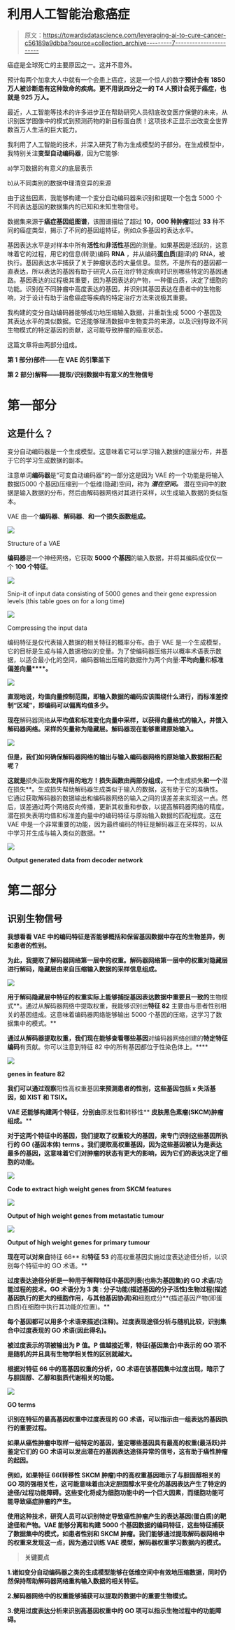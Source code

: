 # 利用人工智能治愈癌症

> 原文：<https://towardsdatascience.com/leveraging-ai-to-cure-cancer-c56189a9dbba?source=collection_archive---------7----------------------->

癌症是全球死亡的主要原因之一。这并不意外。

预计每两个加拿大人中就有一个会患上癌症，这是一个惊人的数字**预计会有 1850 万人被诊断患有这种致命的疾病。更不用说四分之一的 T4 人预计会死于癌症，也就是 925 万人。**

最近，人工智能等技术的许多进步正在帮助研究人员彻底改变医疗保健的未来，从识别医学图像中的模式到预测药物的新目标蛋白质！这项技术正显示出改变全世界数百万人生活的巨大能力。

我利用了人工智能的技术，并深入研究了称为生成模型的子部分。在生成模型中，我特别关注**变型自动编码器**，因为它能够:

a)学习数据的有意义的底层表示

b)从不同类别的数据中理清变异的来源

由于这些因素，我能够构建一个变分自动编码器来识别和提取一个包含 5000 个不同表达基因的数据集内的已知和未知生物信号。

数据集来源于**癌症基因组图谱**，该图谱描绘了超过 **10，000 种肿瘤**超过 **33** 种不同的癌症类型，揭示了不同的基因组特征，例如众多基因的表达水平。

基因表达水平是对样本中所有**活性**和**非活性**基因的测量。如果基因是活跃的，这意味着它的过程，用它的信息(转录)编码 **RNA** ，并从编码**蛋白质**(翻译)的 RNA，被执行。基因表达水平捕获了关于肿瘤状态的大量信息。显然，不是所有的基因都一直表达，所以表达的基因有助于研究人员在治疗特定疾病时识别哪些特定的基因通路。基因表达的过程极其重要，因为基因表达的产物，一种蛋白质，决定了细胞的功能。识别在不同肿瘤中高度表达的基因，并识别其基因表达在患者中的生物影响，对于设计有助于治愈癌症等疾病的特定治疗方法来说极其重要。

我构建的变分自动编码器能够成功地压缩输入数据，并重新生成 5000 个基因及其表达水平的类似数据。它还能够理清数据中生物变异的来源，以及识别导致不同生物模式的特定基因的贡献，这可能导致肿瘤的癌变状态。

这篇文章将由两部分组成。

**第 1 部分)部件——在 VAE 的引擎盖下**

**第 2 部分)解释——提取/识别数据中有意义的生物信号**

# 第一部分

## 这是什么？

变分自动编码器是一个生成模型。这意味着它可以学习输入数据的底层分布，并基于它的学习生成数据的副本。

注意单词**编码器**是“可变自动编码器”的一部分这是因为 VAE 的一个功能是将输入数据(5000 个基因)压缩到一个低维(隐藏)空间，称为 ***潜在空间。*** 潜在空间中的数据是输入数据的分布，然后由解码器网络对其进行采样，以生成输入数据的类似版本。

VAE 由一个**编码器**、**解码器**、**和一个损失函数组成。**

![](img/23878fd5fc5f790704b334bd29b07184.png)

Structure of a VAE

**编码器**是一个神经网络，它获取 **5000 个基因**的输入数据，并将其编码成仅仅一个 **100 个特征**。

![](img/b4d713be2fde3f5b14d15f7a5d618ea3.png)

Snip-it of input data consisting of 5000 genes and their gene expression levels (this table goes on for a long time)

![](img/13a0a7e641bff0e1847b64f64a9b3a02.png)

Compressing the input data

编码特征是仅代表输入数据的相关特征的概率分布。由于 VAE 是一个生成模型，它的目标是生成与输入数据相似的变量。为了使编码器压缩并以概率术语表示数据，以适合最小化的空间，编码器输出压缩的数据作为两个向量:**平均向量**和**标准偏差向量****。**

**![](img/dfa605025ce4a28f054b5337a1766976.png)**

**直观地说，均值向量控制范围，即输入数据的编码应该围绕什么进行，而标准差控制“区域”，即编码可以偏离均值多少。**

**现在**解码器网络**从平均值和标准变化向量中采样，以获得向量格式的输入，并馈入解码器网络。采样的矢量称为隐藏层。解码器现在能够重建原始输入。**

**![](img/de489fbca9b65378413825b3d802ad89.png)**

**但是，我们如何确保解码器网络的输出与输入编码器网络的原始输入数据相匹配呢？**

**这就是**损失函数**发挥作用的地方！损失函数由两部分组成，一个**生成损失**和一个**潜在损失**。生成损失帮助解码器生成类似于输入的数据，这有助于它的准确性。它通过获取解码器的数据输出和编码器网络的输入之间的误差差来实现这一点。然后，误差通过两个网络反向传播，更新其权重和参数，以提高解码器网络的精度。潜在损失表明均值和标准差向量中的编码特征与原始输入数据的匹配程度。这在 VAE 中是一个非常重要的功能，因为最终编码的特征是解码器正在采样的，以从中学习并生成与输入类似的数据。**

**![](img/884dc681c72f346e4d6c260c28e6594e.png)**

**Output generated data from decoder network**

# **第二部分**

## ****识别生物信号****

**我想看看 VAE 中的编码特征是否能够概括和保留基因数据中存在的生物差异，例如患者的性别。**

**为此，我提取了解码器网络第一层中的权重。解码器网络第一层中的权重对隐藏层进行解码，隐藏层由来自压缩输入数据的采样信息组成。**

**![](img/8bfa80c46de1deb55d34e07418f6ed87.png)**

**用于解码隐藏层中特征的权重实际上能够捕捉基因表达数据中重要且一致的**生物模式**。通过从解码器网络中提取权重，我能够识别出**特征 82** 主要由与患者性别相关的基因组成。这意味着编码器网络能够输出 5000 个基因的压缩，这学习了数据集中的模式。**

**通过从解码器提取权重，我们现在能够查看哪些基因**对编码器网络创建的**特定特征编码**有贡献。你可以注意到特征 82 中的所有基因都位于性染色体上。****

**![](img/38c17e5217186c7d462cbc0447191dd8.png)**

**genes in feature 82**

**我们可以通过观察**阳性高权重基因**来预测患者的性别，这些基因包括 x 失活基因，如 XIST 和 TSIX。**

**VAE 还能够构建两个特征，分别由**原发性**和**转移性** **皮肤黑色素瘤(SKCM)肿瘤组成。****

**对于这两个特征中的基因，我们提取了权重较大的基因，来专门识别这些基因所执行的 **GO** (基因本体) **terms** 。我们提取高权重基因，因为这些基因被认为是表达最多的基因，这意味着它们对肿瘤的状态有更大的影响，因为它们的表达决定了细胞的功能。**

**![](img/030ff70c765635e7c2b18af757afa7f2.png)**

**Code to extract high weight genes from SKCM features**

**![](img/f13e8e726dd85c86da993057e7dcca52.png)**

**Output of high weight genes from metastatic tumour**

**![](img/e8c3ec43d61fb591ed95e1f2abdc7078.png)**

**Output of high weight genes for primary tumour**

**现在可以对来自**特征 66** 和**特征 53** 的高权重基因实施过度表达途径分析，以识别每个特征中的 GO 术语。**

**过度表达途径分析是一种用于解释特征中基因列表(也称为基因集)的 GO 术语/功能过程的技术。GO 术语分为 **3 类** : **分子功能**(描述基因的分子活性)**生物过程**(描述基因执行的更大的细胞作用，与其他基因协调)和**细胞成分**(描述基因产物(即蛋白质)在细胞中执行其功能的位置)。**

**每个基因都可以用多个术语来描述(注释)。**过度表现途径分析**与随机比较，识别集合中过度表现的 GO 术语(因此得名)。**

**被过度表示的项被输出为 P 值。P 值越接近零，特征(基因集合)中表示的 GO 项不是随机的并且具有生物学相关性的区别就越大。**

**根据对特征 66 中的高基因权重的分析，GO 术语在该基因集中过度出现，暗示了与胆固醇、乙醇和脂质代谢相关的功能。**

**![](img/815e7a2d6517d9cf43a9cffea4d82538.png)**

**GO terms**

**识别在特征的最高基因权重中过度表现的 GO 术语，可以指示由一组表达的基因执行的重要过程。**

**如果从癌性肿瘤中取样一组特定的基因，鉴定哪些基因具有最高的权重(最活跃)并鉴定它们的 GO 术语可以发出潜在的基因表达途径异常的信号，这有助于癌性肿瘤的起因。**

**例如，如果特征 66(转移性 SKCM 肿瘤)中的高权重基因暗示了与胆固醇相关的 GO 项的强相关性，这可能意味着由决定胆固醇水平变化的基因表达产生了特定的途径/过程功能障碍。这些变化将成为细胞功能中的一个巨大因素，而细胞功能可能导致癌症肿瘤的产生。**

**使用这种技术，研究人员可以识别特定导致癌性肿瘤产生的表达基因(蛋白质)的靶途径和产物。VAE 能够分离和构建 5000 个基因数据的编码特征，这些特征捕获了数据集中的模式，如患者性别和 SKCM 肿瘤。我们能够通过提取解码器网络中的权重来发现这一点，因为通过训练 VAE 模型，解码器权重学习数据内的模式。**

> ****关键要点****

**1.诸如变分自动编码器之类的生成模型能够在低维空间中有效地压缩数据，同时仍然保持帮助解码器网络重构输入数据的相关特征。**

**2.解码器网络中的权重能够捕获可以提取的数据中的重要生物模式。**

**3.使用过度表达分析来识别高基因权重中的 GO 项可以指示生物过程中的功能障碍。**